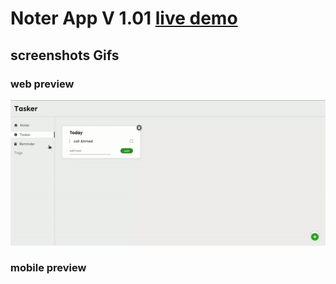 # Noter App V 1.01 [live demo](https://noter-app-2053b.web.app/)
## screenshots Gifs
### web preview
![](https://github.com/Hossam-elsheikh/noter-app/blob/main/gifs/noter.gif)
### mobile preview
